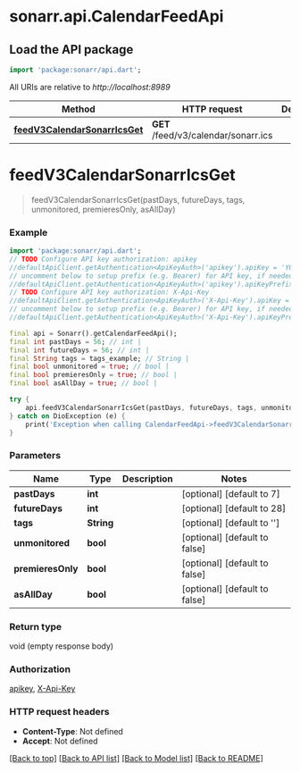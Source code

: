 # sonarr.api.CalendarFeedApi

## Load the API package
```dart
import 'package:sonarr/api.dart';
```

All URIs are relative to *http://localhost:8989*

Method | HTTP request | Description
------------- | ------------- | -------------
[**feedV3CalendarSonarrIcsGet**](CalendarFeedApi.md#feedv3calendarsonarricsget) | **GET** /feed/v3/calendar/sonarr.ics | 


# **feedV3CalendarSonarrIcsGet**
> feedV3CalendarSonarrIcsGet(pastDays, futureDays, tags, unmonitored, premieresOnly, asAllDay)



### Example
```dart
import 'package:sonarr/api.dart';
// TODO Configure API key authorization: apikey
//defaultApiClient.getAuthentication<ApiKeyAuth>('apikey').apiKey = 'YOUR_API_KEY';
// uncomment below to setup prefix (e.g. Bearer) for API key, if needed
//defaultApiClient.getAuthentication<ApiKeyAuth>('apikey').apiKeyPrefix = 'Bearer';
// TODO Configure API key authorization: X-Api-Key
//defaultApiClient.getAuthentication<ApiKeyAuth>('X-Api-Key').apiKey = 'YOUR_API_KEY';
// uncomment below to setup prefix (e.g. Bearer) for API key, if needed
//defaultApiClient.getAuthentication<ApiKeyAuth>('X-Api-Key').apiKeyPrefix = 'Bearer';

final api = Sonarr().getCalendarFeedApi();
final int pastDays = 56; // int | 
final int futureDays = 56; // int | 
final String tags = tags_example; // String | 
final bool unmonitored = true; // bool | 
final bool premieresOnly = true; // bool | 
final bool asAllDay = true; // bool | 

try {
    api.feedV3CalendarSonarrIcsGet(pastDays, futureDays, tags, unmonitored, premieresOnly, asAllDay);
} catch on DioException (e) {
    print('Exception when calling CalendarFeedApi->feedV3CalendarSonarrIcsGet: $e\n');
}
```

### Parameters

Name | Type | Description  | Notes
------------- | ------------- | ------------- | -------------
 **pastDays** | **int**|  | [optional] [default to 7]
 **futureDays** | **int**|  | [optional] [default to 28]
 **tags** | **String**|  | [optional] [default to '']
 **unmonitored** | **bool**|  | [optional] [default to false]
 **premieresOnly** | **bool**|  | [optional] [default to false]
 **asAllDay** | **bool**|  | [optional] [default to false]

### Return type

void (empty response body)

### Authorization

[apikey](../README.md#apikey), [X-Api-Key](../README.md#X-Api-Key)

### HTTP request headers

 - **Content-Type**: Not defined
 - **Accept**: Not defined

[[Back to top]](#) [[Back to API list]](../README.md#documentation-for-api-endpoints) [[Back to Model list]](../README.md#documentation-for-models) [[Back to README]](../README.md)

